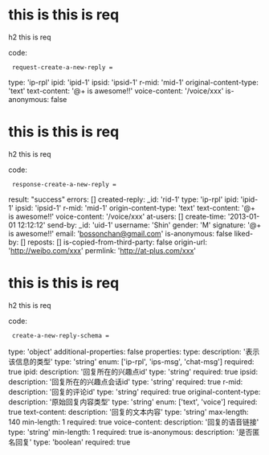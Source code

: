 # this is this is req

h2 this is req

code:

     request-create-a-new-reply =
  type: 'ip-rpl'
  ipid: 'ipid-1'
  ipsid: 'ipsid-1'
  r-mid: 'mid-1'
  original-content-type: 'text'
  text-content: '@+ is awesome!!'
  voice-content: '/voice/xxx'
  is-anonymous: false


# this is this is req

h2 this is req

code:

     response-create-a-new-reply =
  result: "success"
  errors: []
  created-reply:
    _id: 'rid-1'
    type: 'ip-rpl'
    ipid: 'ipid-1'
    ipsid: 'ipsid-1'
    r-mid: 'mid-1'
    origin-content-type: 'text'
    text-content: '@+ is awesome!!'
    voice-content: '/voice/xxx'
    at-users: []
    create-time: '2013-01-01 12:12:12'
    send-by:
      _id: 'uid-1'
      username: 'Shin'
      gender: 'M'
      signature: '@+ is awesome!!'
      email: 'bossonchan@gmail.com'
    is-anonymous: false
    liked-by: []
    reposts: []
    is-copied-from-third-party: false
    origin-url: 'http://weibo.com/xxx'
    permlink: 'http://at-plus.com/xxx'


# this is this is req

h2 this is req

code:

     create-a-new-reply-schema =
  type: 'object'
  additional-properties: false
  properties:
    type:
      description: '表示该信息的类型'
      type: 'string'
      enum: ['ip-rpl', 'ips-msg', 'chat-msg']
      required: true
    ipid:
      description: '回复所在的兴趣点id'
      type: 'string'
      required: true
    ipsid:
      description: '回复所在的兴趣点会话id'
      type: 'string'
      required: true
    r-mid:
      description: '回复的评论id'
      type: 'string'
      required: true
    original-content-type:
      description: '原始回复内容类型'
      type: 'string'
      enum: ['text', 'voice']
      required: true
    text-content:
      description: '回复的文本内容'
      type: 'string'
      max-length: 140
      min-length: 1
      required: true
    voice-content:
      description: '回复的语音链接'
      type: 'string'
      min-length: 1
      required: true
    is-anonymous:
      description: '是否匿名回复'
      type: 'boolean'
      required: true


